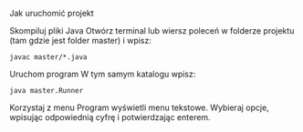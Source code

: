 Jak uruchomić projekt

Skompiluj pliki Java
Otwórz terminal lub wiersz poleceń w folderze projektu (tam gdzie jest folder master) i wpisz:

    javac master/*.java

 Uruchom program
W tym samym katalogu wpisz:

    java master.Runner

 Korzystaj z menu
 Program wyświetli menu tekstowe. Wybieraj opcje, wpisując odpowiednią cyfrę i potwierdzając enterem.
